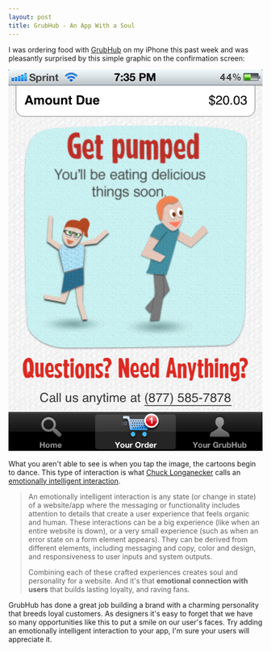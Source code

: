 ```yaml
---
layout: post
title: GrubHub - An App With a Soul
---
```


I was ordering food with [GrubHub][2] on my iPhone this past week and was pleasantly surprised by this simple graphic on the confirmation screen:

<img class="block-image" src="/images/grubhub.png" alt="grubhubbers dancing">

What you aren't able to see is when you tap the image, the cartoons begin to dance. This type of interaction is what [Chuck Longanecker][3] calls an [emotionally intelligent interaction][4].

> An emotionally intelligent interaction is any state (or change in state) of a website/app where the messaging or functionality includes attention to details that create a user experience that feels organic and human. These interactions can be a big experience (like when an entire website is down), or a very small experience (such as when an error state on a form element appears). They can be derived from different elements, including messaging and copy, color and design, and responsiveness to user inputs and system outputs.
> 
> Combining each of these crafted experiences creates soul and personality for a website. And it's that **emotional connection with users** that builds lasting loyalty, and raving fans.

GrubHub has done a great job building a brand with a charming personality that breeds loyal customers.  As designers it's easy to forget that we have so many opportunities like this to put a smile on our user's faces. Try adding an emotionally intelligent interaction to your app, I'm sure your users will appreciate it.

 [2]: http://grubhub.com "GrubHub"
 [3]: http://uxdesign.smashingmagazine.com/author/chuck-longanecker/ "Posts by Chuck Longanecker"
 [4]: http://uxdesign.smashingmagazine.com/2012/03/28/give-your-website-soul-with-emotionally-intelligent-interactions/ "Give Your Website Soul With Emotionally Intelligent Interactions"
